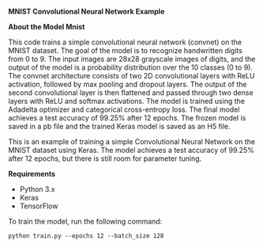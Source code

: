 **MNIST Convolutional Neural Network Example** <br>

**About the Model Mnist** <br>

This code trains a simple convolutional neural network (convnet) on the MNIST dataset. The goal of the model is to recognize handwritten digits from 0 to 9. The input images are 28x28 grayscale images of digits, and the output of the model is a probability distribution over the 10 classes (0 to 9). The convnet architecture consists of two 2D convolutional layers with ReLU activation, followed by max pooling and dropout layers. The output of the second convolutional layer is then flattened and passed through two dense layers with ReLU and softmax activations. The model is trained using the Adadelta optimizer and categorical cross-entropy loss. The final model achieves a test accuracy of 99.25% after 12 epochs. The frozen model is saved in a pb file and the trained Keras model is saved as an H5 file.

This is an example of training a simple Convolutional Neural Network on the MNIST dataset using Keras. 
The model achieves a test accuracy of 99.25% after 12 epochs, but there is still room for parameter tuning.

**Requirements**<br>

- Python 3.x
- Keras
- TensorFlow

To train the model, run the following command: <br>

`python train.py --epochs 12 --batch_size 128`


